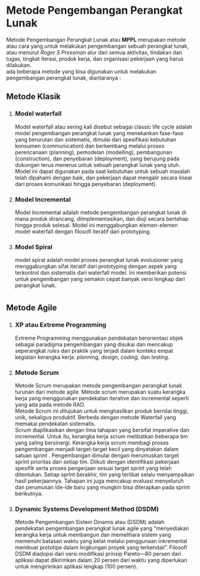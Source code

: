 # Metode Pengembangan Perangkat Lunak 

Metode Pengembangan Perangkat Lunak atau **MPPL** merupakan metode atau cara yang untuk melakukan pengembangan sebuah perangkat lunak, atau menurut _Roger S Pressman_ alur dari semua aktivitas, tindakan dan tugas, tingkat iterasi, produk kerja, dan organisasi pekerjaan yang harus dilakukan. 
<br> 
ada beberapa metode yang bisa digunakan untuk melakukan pengembangan perangkat lunak, diantaranya :

## Metode Klasik

1. ### Model waterfall

    Model waterfall atau sering kali disebut sebagai classic life cycle adalah model pengembangan perangkat lunak yang menekankan fase-fase yang berurutan dan sistematis, dimulai dari spesifikasi kebutuhan konsumen (communication) dan berkembang melalui proses perencanaan (planning), pemodelan (modelling), pembangunan (construction), dan penyebaran (deployment), yang berujung pada dukungan terus menerus untuk sebuah perangkat lunak yang utuh. <br>
    Model ini dapat digunakan pada saat kebutuhan untuk sebuah masalah telah dipahami dengan baik, dan pekerjaan dapat mengalir secara linear dari proses komunikasi hingga penyebaran (deployment).

2. ### Model Incremental

    Model Incremental adalah metode pengembangan perangkat lunak di mana produk dirancang, diimplementasikan, dan diuji secara bertahap hingga produk selesai. Model ini menggabungkan elemen-elemen model waterfall dengan filosofi iteratif dari prototyping.


3. ### Model Spiral

    model spiral adalah model proses perangkat lunak evolusioner yang menggabungkan sifat iteratif dari prototyping dengan aspek yang terkontrol dan sistematis dari waterfall
    model. Ini memberikan potensi untuk pengembangan yang semakin cepat banyak versi lengkap dari perangkat lunak.

#

## Metode Agile 

1. ### XP atau Extreme Programming

    Extreme Programming menggunakan pendekatan berorientasi objek sebagai paradigma pengembangan yang disukai dan mencakup seperangkat _rules_ dan praktik yang
    terjadi dalam konteks empat kegiatan kerangka kerja: _planning_, _design_, _coding_, dan _testing_.

2. ### Metode Scrum

    Metode Scrum merupakan metode pengembangan perangkat lunak turunan dari metode agile. Metode scrum merupakan suatu kerangka kerja yang menggunakan pendekatan iterative dan incremental seperti yang ada pada metode RAD. <br>
    Metode Scrum ini ditujukan untuk menghasilkan produk bernilai tinggi, unik, sekaligus produktif.
    Berbeda dengan metode Waterfall yang memakai pendekatan sistematis. <br>
    Scrum diaplikasikan dengan lima tahapan yang bersifat imperative dan incremental. Untuk itu, kerangka kerja scrum melibatkan beberapa tim yang saling bersinergi.
    Kerangka kerja scrum membagi proses pengembangan menjadi target-target kecil yang dinyatakan dalam satuan _sprint_ .
    Pengembangan dimulai dengan merumuskan target sprint prioritas dari setiap tim. Diikuti dengan identifikasi pekerjaan spesifik serta proses pengerjaan sesuai target sprint yang telah ditentukan.
    Setiap sprint berakhir, tim yang terlibat selalu menyampaikan hasil pekerjaannya. Tahapan ini juga mencakup evaluasi menyeluruh dan perumusan ide-ide baru yang mungkin bisa diterapkan pada sprint berikutnya.

3. ### Dynamic Systems Development Method (DSDM)

    Metode Pengembangan Sistem Dinamis atau (DSDM) adalah pendekatan pengembangan perangkat lunak agile yang “menyediakan kerangka kerja untuk membangun dan memelihara sistem yang memenuhi batasan waktu yang ketat melalui penggunaan inkremental membuat prototipe dalam lingkungan proyek yang terkendali”.
    Filosofi DSDM diadopsi dari versi modifikasi prinsip Pareto—80 persen dari aplikasi dapat dikirimkan dalam 20 persen dari waktu yang diperlukan untuk mengirimkan
    aplikasi lengkap (100 persen).

